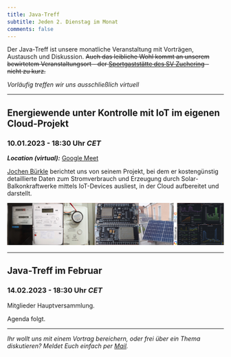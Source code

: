 ```yaml
---
title: Java-Treff
subtitle: Jeden 2. Dienstag im Monat
comments: false
---
```


Der Java-Treff ist unsere monatliche Veranstaltung mit Vorträgen, Austausch und Diskussion.
~~Auch das leibliche Wohl kommt an unserem bewirtetem Veranstaltungsort - der [Sportgaststätte des SV Zuchering](https://goo.gl/maps/WdFPbCwjdqWQr5eUA) - nicht zu kurz.~~

_Vorläufig treffen wir uns ausschließlich virtuell_

---

## Energiewende unter Kontrolle mit IoT im eigenen Cloud-Projekt
### 10.01.2023 - 18:30 Uhr *CET*

***Location (virtual):*** [Google Meet](https://meet.google.com/get-jzpw-qxm)

[Jochen Bürkle](https://www.linkedin.com/in/jochen-b%C3%BCrkle-ab694720/) berichtet uns von seinem Projekt, bei dem er kostengünstig detaillierte Daten zum Stromverbrauch und Erzeugung durch Solar-Balkonkraftwerke mittels IoT-Devices ausliest, in der Cloud aufbereitet  und darstellt.

![](../../_img/electric-jochen.png)

---

## Java-Treff im Februar
### 14.02.2023 - 18:30 Uhr *CET*

Mitglieder Hauptversammlung.

Agenda folgt.

---

*Ihr wollt uns mit einem Vortrag bereichern, oder frei über ein Thema diskutieren?
Meldet Euch einfach per [Mail](mailto:info@jug-in.bayern).*
